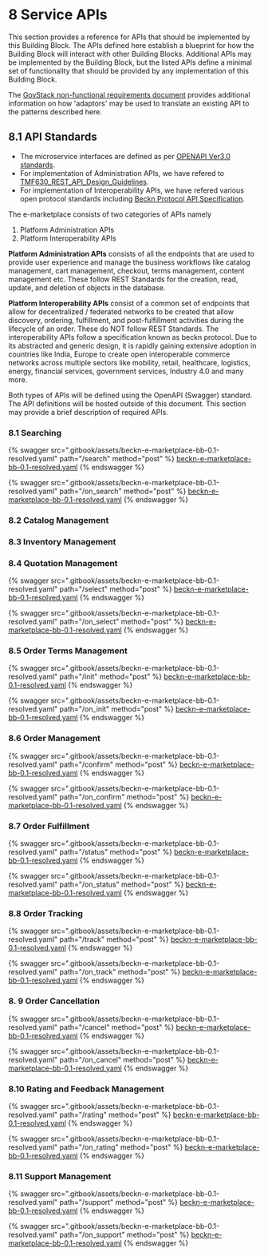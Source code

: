 # 8 Service APIs

This section provides a reference for APIs that should be implemented by this Building Block. The APIs defined here establish a blueprint for how the Building Block will interact with other Building Blocks. Additional APIs may be implemented by the Building Block, but the listed APIs define a minimal set of functionality that should be provided by any implementation of this Building Block.&#x20;

The [GovStack non-functional requirements document](https://govstack.gitbook.io/specification/architecture-and-nonfunctional-requirements/6-onboarding) provides additional information on how 'adaptors' may be used to translate an existing API to the patterns described here.

## 8.1 API Standards

* The microservice interfaces are defined as per [OPENAPI Ver3.0 standards](https://swagger.io/specification/).&#x20;
* For implementation of Administration APIs, we have refered to [TMF630\_REST\_API\_Design\_Guidelines](https://www.tmforum.org/resources/standard/tmf630-rest-api-design-guidelines-4-2-0/).
* For implementation of Interoperability APIs, we have refered various open protocol standards including  [Beckn Protocol API Specification](https://github.com/beckn/protocol-specifications).

The e-marketplace consists of two categories of APIs namely

1. Platform Administration APIs
2. Platform Interoperability APIs

**Platform Administration APIs** consists of all the endpoints that are used to provide user experience and manage the business workflows like catalog management, cart management, checkout, terms management, content management etc. These follow REST Standards for the creation, read, update, and deletion of objects in the database.&#x20;

**Platform Interoperability APIs** consist of a common set of endpoints that allow for decentralized / federated networks to be created that allow discovery, ordering, fulfillment, and post-fulfillment activities during the lifecycle of an order. These do NOT follow REST Standards. The interoperability APIs follow a specification known as beckn protocol. Due to its abstracted and generic design, it is rapidly gaining extensive adoption in countries like India, Europe to create open interoperable commerce networks across multiple sectors like mobility, retail, healthcare, logistics, energy, financial services, government services, Industry 4.0 and many more.&#x20;

Both types of APIs will be defined using the OpenAPI (Swagger) standard. The API definitions will be hosted outside of this document. This section may provide a brief description of required APIs.

### 8.1 Searching

{% swagger src=".gitbook/assets/beckn-e-marketplace-bb-0.1-resolved.yaml" path="/search" method="post" %}
[beckn-e-marketplace-bb-0.1-resolved.yaml](.gitbook/assets/beckn-e-marketplace-bb-0.1-resolved.yaml)
{% endswagger %}

{% swagger src=".gitbook/assets/beckn-e-marketplace-bb-0.1-resolved.yaml" path="/on_search" method="post" %}
[beckn-e-marketplace-bb-0.1-resolved.yaml](.gitbook/assets/beckn-e-marketplace-bb-0.1-resolved.yaml)
{% endswagger %}

### 8.2 Catalog Management



### 8.3 Inventory Management

### 8.4 Quotation Management

{% swagger src=".gitbook/assets/beckn-e-marketplace-bb-0.1-resolved.yaml" path="/select" method="post" %}
[beckn-e-marketplace-bb-0.1-resolved.yaml](.gitbook/assets/beckn-e-marketplace-bb-0.1-resolved.yaml)
{% endswagger %}

{% swagger src=".gitbook/assets/beckn-e-marketplace-bb-0.1-resolved.yaml" path="/on_select" method="post" %}
[beckn-e-marketplace-bb-0.1-resolved.yaml](.gitbook/assets/beckn-e-marketplace-bb-0.1-resolved.yaml)
{% endswagger %}

### 8.5 Order Terms Management

{% swagger src=".gitbook/assets/beckn-e-marketplace-bb-0.1-resolved.yaml" path="/init" method="post" %}
[beckn-e-marketplace-bb-0.1-resolved.yaml](.gitbook/assets/beckn-e-marketplace-bb-0.1-resolved.yaml)
{% endswagger %}

{% swagger src=".gitbook/assets/beckn-e-marketplace-bb-0.1-resolved.yaml" path="/on_init" method="post" %}
[beckn-e-marketplace-bb-0.1-resolved.yaml](.gitbook/assets/beckn-e-marketplace-bb-0.1-resolved.yaml)
{% endswagger %}

### 8.6 Order Management

{% swagger src=".gitbook/assets/beckn-e-marketplace-bb-0.1-resolved.yaml" path="/confirm" method="post" %}
[beckn-e-marketplace-bb-0.1-resolved.yaml](.gitbook/assets/beckn-e-marketplace-bb-0.1-resolved.yaml)
{% endswagger %}

{% swagger src=".gitbook/assets/beckn-e-marketplace-bb-0.1-resolved.yaml" path="/on_confirm" method="post" %}
[beckn-e-marketplace-bb-0.1-resolved.yaml](.gitbook/assets/beckn-e-marketplace-bb-0.1-resolved.yaml)
{% endswagger %}

### 8.7 Order Fulfillment

{% swagger src=".gitbook/assets/beckn-e-marketplace-bb-0.1-resolved.yaml" path="/status" method="post" %}
[beckn-e-marketplace-bb-0.1-resolved.yaml](.gitbook/assets/beckn-e-marketplace-bb-0.1-resolved.yaml)
{% endswagger %}

{% swagger src=".gitbook/assets/beckn-e-marketplace-bb-0.1-resolved.yaml" path="/on_status" method="post" %}
[beckn-e-marketplace-bb-0.1-resolved.yaml](.gitbook/assets/beckn-e-marketplace-bb-0.1-resolved.yaml)
{% endswagger %}

### 8.8 Order Tracking

{% swagger src=".gitbook/assets/beckn-e-marketplace-bb-0.1-resolved.yaml" path="/track" method="post" %}
[beckn-e-marketplace-bb-0.1-resolved.yaml](.gitbook/assets/beckn-e-marketplace-bb-0.1-resolved.yaml)
{% endswagger %}

{% swagger src=".gitbook/assets/beckn-e-marketplace-bb-0.1-resolved.yaml" path="/on_track" method="post" %}
[beckn-e-marketplace-bb-0.1-resolved.yaml](.gitbook/assets/beckn-e-marketplace-bb-0.1-resolved.yaml)
{% endswagger %}

### 8. 9 Order Cancellation

{% swagger src=".gitbook/assets/beckn-e-marketplace-bb-0.1-resolved.yaml" path="/cancel" method="post" %}
[beckn-e-marketplace-bb-0.1-resolved.yaml](.gitbook/assets/beckn-e-marketplace-bb-0.1-resolved.yaml)
{% endswagger %}

{% swagger src=".gitbook/assets/beckn-e-marketplace-bb-0.1-resolved.yaml" path="/on_cancel" method="post" %}
[beckn-e-marketplace-bb-0.1-resolved.yaml](.gitbook/assets/beckn-e-marketplace-bb-0.1-resolved.yaml)
{% endswagger %}

### 8.10 Rating and Feedback Management

{% swagger src=".gitbook/assets/beckn-e-marketplace-bb-0.1-resolved.yaml" path="/rating" method="post" %}
[beckn-e-marketplace-bb-0.1-resolved.yaml](.gitbook/assets/beckn-e-marketplace-bb-0.1-resolved.yaml)
{% endswagger %}

{% swagger src=".gitbook/assets/beckn-e-marketplace-bb-0.1-resolved.yaml" path="/on_rating" method="post" %}
[beckn-e-marketplace-bb-0.1-resolved.yaml](.gitbook/assets/beckn-e-marketplace-bb-0.1-resolved.yaml)
{% endswagger %}

### 8.11 Support Management

{% swagger src=".gitbook/assets/beckn-e-marketplace-bb-0.1-resolved.yaml" path="/support" method="post" %}
[beckn-e-marketplace-bb-0.1-resolved.yaml](.gitbook/assets/beckn-e-marketplace-bb-0.1-resolved.yaml)
{% endswagger %}

{% swagger src=".gitbook/assets/beckn-e-marketplace-bb-0.1-resolved.yaml" path="/on_support" method="post" %}
[beckn-e-marketplace-bb-0.1-resolved.yaml](.gitbook/assets/beckn-e-marketplace-bb-0.1-resolved.yaml)
{% endswagger %}



